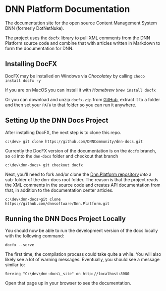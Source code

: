 # DNN Platform Documentation

The documentation site for the open source Content Management System DNN (formerly DotNetNuke).

The project uses the `docfx` library to pull XML comments from the DNN Platform source code and combine that with articles written in Markdown to form the documentation for DNN.

## Installing DocFX
DocFX may be installed on Windows via _Chocolatey_ by calling `choco install docfx -y`

If you are on MacOS you can install it with _Homebrew_ `brew install docfx`

Or you can download and unzip `docfx.zip` from [GitHub](https://github.com/dotnet/docfx/releases), extract it to a folder and then set your `PATH` to that folder so you can run it anywhere.

## Setting Up the DNN Docs Project
After installing DocFX, the next step is to clone this repo. 
```
c:\dev> git clone https://github.com/DNNCommunity/dnn-docs.git
```

Currently the DocFX version of the documentation is on the `docfx` branch, so `cd` into the `dnn-docs` folder and checkout that branch
```
c:\dev\dnn-docs> git checkout docfx
```

Next, you'll need to fork and/or clone the [Dnn.Platform repository](https://github.com/dnnsoftware/Dnn.Platform) _into_ a sub-folder of the dnn-docs root folder. The reason is that the project reads the XML comments in the source code and creates API documentation from that, in addition to the documentation center articles.
```
c:\dev\dnn-docs>git clone https://github.com/dnnsoftware/Dnn.Platform.git
```

## Running the DNN Docs Project Locally
You should now be able to run the development version of the docs locally with the following command:

```
docfx --serve
```

The first time, the compilation process could take quite a while. You will also likely see a lot of warning messages. Eventually, you should see a message similar to:
```
Serving "C:\dev\dnn-docs\_site" on http://localhost:8080
```

Open that page up in your browser to see the documentation.
